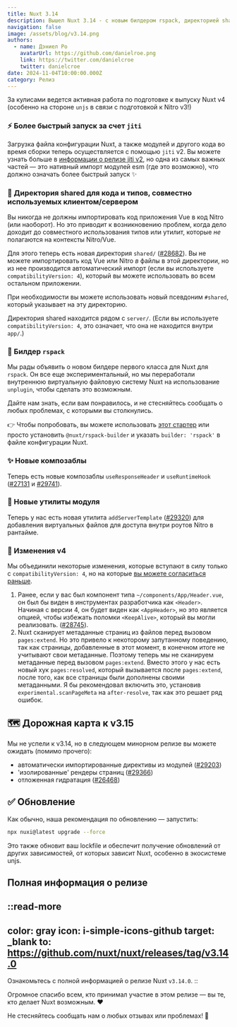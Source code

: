 ```yaml
---
title: Nuxt 3.14
description: Вышел Nuxt 3.14 - с новым билдером rspack, директорией shared и улучшениями производительности!
navigation: false
image: /assets/blog/v3.14.png
authors:
  - name: Дэниел Ро
    avatarUrl: https://github.com/danielroe.png
    link: https://twitter.com/danielcroe
    twitter: danielcroe
date: 2024-11-04T10:00:00.000Z
category: Релиз
---
```


За кулисами ведется активная работа по подготовке к выпуску Nuxt v4 (особенно на стороне `unjs` в связи с подготовкой к Nitro v3!)

### ⚡️ Более быстрый запуск за счет `jiti`

Загрузка файла конфигурации Nuxt, а также модулей и другого кода во время сборки теперь осуществляется с помощью `jiti` v2. Вы можете узнать больше в [информации о релизе jiti v2](https://github.com/unjs/jiti/releases/tag/v2.0.0), но одна из самых важных частей — это нативный импорт модулей esm (где это возможно), что должно означать более быстрый запуск ✨

### 📂 Директория shared для кода и типов, совместно используемых клиентом/сервером

Вы никогда не должны импортировать код приложения Vue в код Nitro (или наоборот). Но это приводит к возникновению проблем, когда дело доходит до совместного использования типов или утилит, которые _не_ полагаются на контексты Nitro/Vue.

Для этого теперь есть новая директория `shared/` ([#28682](https://github.com/nuxt/nuxt/pull/28682)). Вы не можете импортировать код Vue или Nitro _в_ файлы в этой директории, но из нее производится автоматический импорт (если вы используете `compatibilityVersion: 4`), который вы можете использовать во всем остальном приложении.

При необходимости вы можете использовать новый псевдоним `#shared`, который указывает на эту директорию.

Директория shared находится рядом с `server/`. (Если вы используете `compatibilityVersion: 4`, это означает, что она не находится внутри `app/`.)

### 🦀 Билдер `rspack`

Мы рады объявить о новом билдере первого класса для Nuxt для `rspack`. Он все еще экспериментальный, но мы переработали внутреннюю виртуальную файловую систему Nuxt на использование `unplugin`, чтобы сделать это возможным.

Дайте нам знать, если вам понравилось, и не стесняйтесь сообщать о любых проблемах, с которыми вы столкнулись.

👉 Чтобы попробовать, вы можете использовать [этот стартер](https://github.com/danielroe/nuxt-rspack-starter) или просто установить `@nuxt/rspack-builder` и указать `builder: 'rspack'` в файле конфигурации Nuxt.

### ✨ Новые композаблы

Теперь есть новые композаблы `useResponseHeader` и `useRuntimeHook` ([#27131](https://github.com/nuxt/nuxt/pull/27131) и [#29741](https://github.com/nuxt/nuxt/pull/29741)).

### 🔧 Новые утилиты модуля

Теперь у нас есть новая утилита `addServerTemplate` ([#29320](https://github.com/nuxt/nuxt/pull/29320)) для добавления виртуальных файлов для доступа внутри роутов Nitro в рантайме.

### 🚧 Изменения v4

Мы объединили некоторые изменения, которые вступают в силу только с `compatibilityVersion: 4`, но на которые [вы можете согласиться раньше](/docs/getting-started/upgrade#testing-nuxt-4).

1. Ранее, если у вас был компонент типа `~/components/App/Header.vue`, он был бы виден в инструментах разработчика как `<Header>`. Начиная с версии 4, он будет виден как `<AppHeader>`, но это является опцией, чтобы избежать поломки `<KeepAlive>`, который вы могли реализовать. ([#28745](https://github.com/nuxt/nuxt/pull/28745)).
2. Nuxt сканирует метаданные страниц из файлов перед вызовом `pages:extend`. Но это привело к некоторому запутанному поведению, так как страницы, добавленные в этот момент, в конечном итоге не учитывают свои метаданные. Поэтому теперь мы не сканируем метаданные перед вызовом `pages:extend`. Вместо этого у нас есть новый хук `pages:resolved`, который вызывается после `pages:extend`, после того, как все страницы были дополнены своими метаданными. Я бы рекомендовал включить это, установив `experimental.scanPageMeta` на `after-resolve`, так как это решает ряд ошибок.

## 🗺️ Дорожная карта к v3.15

Мы не успели к v3.14, но в следующем минорном релизе вы можете ожидать (помимо прочего):

- автоматически импортированные директивы из модулей ([#29203](https://github.com/nuxt/nuxt/pull/29203))
- 'изолированные' рендеры страниц ([#29366](https://github.com/nuxt/nuxt/pull/29366))
- отложенная гидратация ([#26468](https://github.com/nuxt/nuxt/pull/26468))

## ✅ Обновление

Как обычно, наша рекомендация по обновлению — запустить:

```sh
npx nuxi@latest upgrade --force
```

Это также обновит ваш lockfile и обеспечит получение обновлений от других зависимостей, от которых зависит Nuxt, особенно в экосистеме unjs.

## Полная информация о релизе

::read-more
---
color: gray
icon: i-simple-icons-github
target: _blank
to: https://github.com/nuxt/nuxt/releases/tag/v3.14.0
---
Ознакомьтесь с полной информацией о релизе Nuxt `v3.14.0`.
::

Огромное спасибо всем, кто принимал участие в этом релизе — вы те, кто делает Nuxt возможным. ❤️

Не стесняйтесь сообщать нам о любых отзывах или проблемах! 🙏
